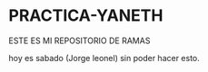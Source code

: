 # PRACTICA-YANETH
ESTE ES MI REPOSITORIO DE RAMAS

hoy es sabado (Jorge leonel)
 sin poder hacer esto.

